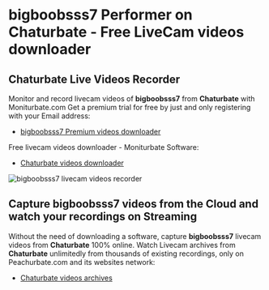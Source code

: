 # bigboobsss7 Performer on Chaturbate - Free LiveCam videos downloader

## Chaturbate Live Videos Recorder

Monitor and record livecam videos of **bigboobsss7** from **Chaturbate** with Moniturbate.com
Get a premium trial for free by just and only registering with your Email address:
* [bigboobsss7 Premium videos downloader](https://moniturbate.com/request-demo-licence-key.html)

Free livecam videos downloader - Moniturbate Software:
* [Chaturbate videos downloader](https://moniturbate.com/moniturbate-download-software.html)

![bigboobsss7 livecam videos recorder](https://peachurnet.com/templates/moniturbate-software.png)


## Capture bigboobsss7 videos from the Cloud and watch your recordings on Streaming

Without the need of downloading a software, capture **bigboobsss7** livecam videos from **Chaturbate** 100% online.
Watch Livecam archives from **Chaturbate** unlimitedly from thousands of existing recordings, only on Peachurbate.com and its websites network:
* [Chaturbate videos archives](https://peachurnet.com/)